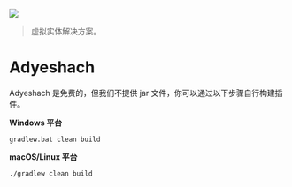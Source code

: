 ![](https://s1.ax1x.com/2020/08/14/dPNYx1.png)
> 虚拟实体解决方案。


# Adyeshach
Adyeshach 是免费的，但我们不提供 jar 文件，你可以通过以下步骤自行构建插件。

**Windows 平台**
```shell
gradlew.bat clean build
```

**macOS/Linux 平台**
```shell
./gradlew clean build
```
